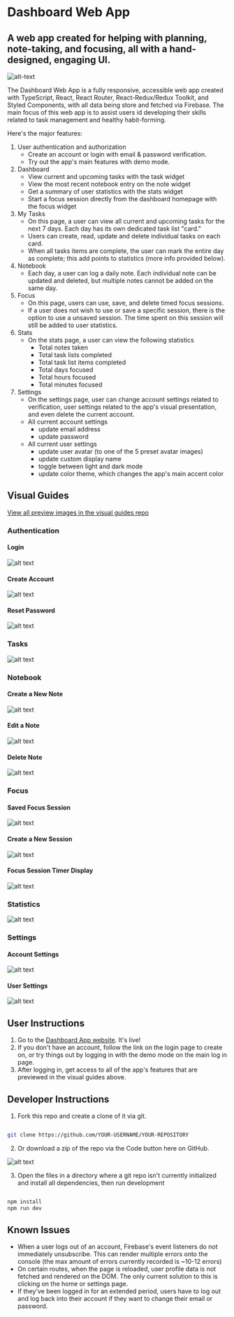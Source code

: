 # Dashboard Web App

## A web app created for helping with planning, note-taking, and focusing, all with a hand-designed, engaging UI.

![alt-text][img]

[img]: https://github.com/SashaG-dev/dashboard-web-app/blob/main/public/readme/main-img.png 'Image of the Dashboard Web App homepage'

The Dashboard Web App is a fully responsive, accessible web app created with TypeScript, React, React Router, React-Redux/Redux Toolkit, and Styled Components, with all data being store and fetched via Firebase. The main focus of this web app is to assist users id developing their skills related to task management and healthy habit-forming.

Here's the major features:

1. User authentication and authorization
   - Create an account or login with email & password verification.
   - Try out the app's main features with demo mode.
2. Dashboard
   - View current and upcoming tasks with the task widget
   - View the most recent notebook entry on the note widget
   - Get a summary of user statistics with the stats widget
   - Start a focus session directly from the dashboard homepage with the focus widget
3. My Tasks
   - On this page, a user can view all current and upcoming tasks for the next 7 days. Each day has its own dedicated task list "card."
   - Users can create, read, update and delete individual tasks on each card.
   - When all tasks items are complete, the user can mark the entire day as complete; this add points to statistics (more info provided below).
4. Notebook
   - Each day, a user can log a daily note. Each individual note can be updated and deleted, but multiple notes cannot be added on the same day.
5. Focus
   - On this page, users can use, save, and delete timed focus sessions.
   - If a user does not wish to use or save a specific session, there is the option to use a unsaved session. The time spent on this session will still be added to user statistics.
6. Stats
   - On the stats page, a user can view the following statistics
     - Total notes taken
     - Total task lists completed
     - Total task list items completed
     - Total days focused
     - Total hours focused
     - Total minutes focused
7. Settings
   - On the settings page, user can change account settings related to verification, user settings related to the app's visual presentation, and even delete the current account.
   - All current account settings
     - update email address
     - update password
   - All current user settings
     - update user avatar (to one of the 5 preset avatar images)
     - update custom display name
     - toggle between light and dark mode
     - update color theme, which changes the app's main accent color

## Visual Guides

[View all preview images in the visual guides repo](https://github.com/SashaG-dev/visual-guides/tree/main/dashboard-web-app)

### Authentication

#### Login

![alt text][auth-login]

[auth-login]: https://github.com/SashaG-dev/visual-guides/blob/main/dashboard-web-app/auth-login.png 'Preview of the user login page'

#### Create Account

![alt text][auth-create]

[auth-create]: https://github.com/SashaG-dev/visual-guides/blob/main/dashboard-web-app/auth-create.png 'Preview of create account page'

#### Reset Password

![alt text][auth-reset]

[auth-reset]: https://github.com/SashaG-dev/visual-guides/blob/main/dashboard-web-app/auth-reset.png 'Preview of the password reset page'

### Tasks

![alt text][tasks]

[tasks]: https://github.com/SashaG-dev/visual-guides/blob/main/dashboard-web-app/tasks.png 'Preview of tasks page'

### Notebook

#### Create a New Note

![alt text][notebook-new]

[notebook-new]: https://github.com/SashaG-dev/visual-guides/blob/main/dashboard-web-app/notebook-new.png 'Creating a new note'

#### Edit a Note

![alt text][notebook-edit]

[notebook-edit]: https://github.com/SashaG-dev/visual-guides/blob/main/dashboard-web-app/notebook-edit.png 'Preview of a note in edit mode'

#### Delete Note

![alt text][notebook-modal]

[notebook-modal]: https://github.com/SashaG-dev/visual-guides/blob/main/dashboard-web-app/notebook-modal.png 'Image of the modal that pops up when a user wants to delete a note'

### Focus

#### Saved Focus Session

![alt text][focus-saved]

[focus-saved]: https://github.com/SashaG-dev/visual-guides/blob/main/dashboard-web-app/focus-saved.png 'Display of all user saved focus sessions'

#### Create a New Session

![alt text][focus-new]

[focus-new]: https://github.com/SashaG-dev/visual-guides/blob/main/dashboard-web-app/focus-new.png 'Preview of form used to create a new session'

#### Focus Session Timer Display

![alt text][focus-current]

[focus-current]: https://github.com/SashaG-dev/visual-guides/blob/main/dashboard-web-app/focus-current.png 'Preview of timer when a user starts a session'

### Statistics

![alt text][stats]

[stats]: https://github.com/SashaG-dev/visual-guides/blob/main/dashboard-web-app/stats.png 'Image of user statistics'

### Settings

#### Account Settings

![alt text][settings-account]

[settings-account]: https://github.com/SashaG-dev/visual-guides/blob/main/dashboard-web-app/settings-account.png 'Preview of all account settings'

#### User Settings

![alt text][settings-user]

[settings-user]: https://github.com/SashaG-dev/visual-guides/blob/main/dashboard-web-app/settings-user.png 'Preview of all user settings'

## User Instructions

1. Go to the [Dashboard App website](https://user-dashboard-web-app.netlify.app). It's live!
2. If you don't have an account, follow the link on the login page to create on, or try things out by logging in with the demo mode on the main log in page.
3. After logging in, get access to all of the app's features that are previewed in the visual guides above.

## Developer Instructions

1. Fork this repo and create a clone of it via git.

```bash

git clone https://github.com/YOUR-USERNAME/YOUR-REPOSITORY

```

2. Or download a zip of the repo via the Code button here on GitHub.

![alt text][developer]

[developer]: https://github.com/SashaG-dev/visual-guides/blob/main/dashboard-web-app/developer-instructions.png 'Developer instructions for cloning and downloading repo'

3. Open the files in a directory where a git repo isn't currently initialized and install all dependencies, then run development

```bash

npm install
npm run dev

```

## Known Issues

- When a user logs out of an account, Firebase's event listeners do not immediately unsubscribe. This can render multiple errors onto the console (the max amount of errors currently recorded is ~10-12 errors)
- On certain routes, when the page is reloaded, user profile data is not fetched and rendered on the DOM. The only current solution to this is clicking on the home or settings page.
- If they've been logged in for an extended period, users have to log out and log back into their account if they want to change their email or password.
